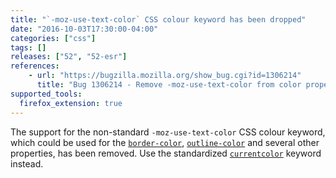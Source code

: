 ```yaml
---
title: "`-moz-use-text-color` CSS colour keyword has been dropped"
date: "2016-10-03T17:30:00-04:00"
categories: ["css"]
tags: []
releases: ["52", "52-esr"]
references:
    - url: "https://bugzilla.mozilla.org/show_bug.cgi?id=1306214"
      title: "Bug 1306214 - Remove -moz-use-text-color from color properties"
supported_tools:
  firefox_extension: true
---
```

The support for the non-standard `-moz-use-text-color` CSS colour keyword, which could be used for the [`border-color`](https://developer.mozilla.org/docs/Web/CSS/border-color), [`outline-color`](https://developer.mozilla.org/docs/Web/CSS/outline-color) and several other properties, has been removed. Use the standardized [`currentcolor`](https://developer.mozilla.org/docs/Web/CSS/color_value#currentColor_keyword) keyword instead.
